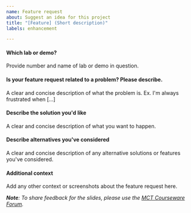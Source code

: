 ```yaml
---
name: Feature request
about: Suggest an idea for this project
title: "[Feature] (Short description)"
labels: enhancement

---
```


#### **Which lab or demo?**
Provide number and name of lab or demo in question.

#### **Is your feature request related to a problem? Please describe.**
A clear and concise description of what the problem is. Ex. I'm always frustrated when [...]

#### **Describe the solution you'd like**
A clear and concise description of what you want to happen.

#### **Describe alternatives you've considered**
A clear and concise description of any alternative solutions or features you've considered.

#### **Additional context**
Add any other context or screenshots about the feature request here.


***Note**: To share feedback for the slides, please use the [MCT Courseware Forum](https://www.microsoft.com/learning/mct-courseware-forum.aspx).*

